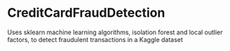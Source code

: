 # CreditCardFraudDetection
Uses sklearn machine learning algorithms, isolation forest and local outlier factors, to detect fraudulent transactions in a Kaggle dataset
